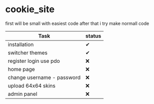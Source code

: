 # cookie_site

first will be small with easiest code
after that i try make normall code

| Task  | status |
| ------------- | ------------- |
| installation  | ✔  |
| switcher themes  | ✔  |
| register login use pdo | :x: |
| home page | :x: | 
| change username - password | :x: |
| upload 64x64 skins | :x: |
| admin panel | :x: |

